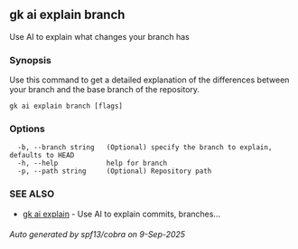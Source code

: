 ## gk ai explain branch

Use AI to explain what changes your branch has

### Synopsis


Use this command to get a detailed explanation of the differences between your branch and the base branch of the repository.


```
gk ai explain branch [flags]
```

### Options

```
  -b, --branch string   (Optional) specify the branch to explain, defaults to HEAD
  -h, --help            help for branch
  -p, --path string     (Optional) Repository path
```

### SEE ALSO

* [gk ai explain](gk_ai_explain.md)	 - Use AI to explain commits, branches...

###### Auto generated by spf13/cobra on 9-Sep-2025
